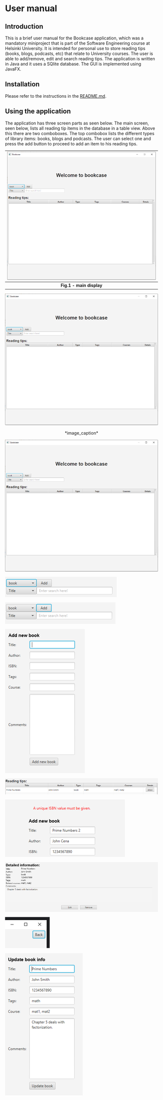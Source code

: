 # User manual

## Introduction

This is a brief user manual for the Bookcase application, which was a mandatory miniproject that is part of the Software Engineering course at Helsinki University. It is intended for personal use to store reading tips (books, blogs, podcasts, etc) that relate to University courses. The user is able to add/remove, edit and search reading tips. The application is written in Java and it uses a SQlite database. The GUI is implemented using JavaFX.

## Installation

Please refer to the instructions in the [README.md](https://github.com/nothros/ohtu-miniprojekti2021/blob/main/README.md).

## Using the application

The application has three screen parts as seen below. The main screen, seen below, lists all reading tip items in the database in a table view. Above this there are two comboboxes. The top combobox lists the different types of library items: books, blogs and podcasts. The user can select one and press the add button to proceed to add an item to his reading tips.


| ![space-1.jpg](https://github.com/Ozath/dummy/blob/main/img/1.PNG) |
|:--:|
| <b>Fig.1 - main display</b>|

<p align="center">
  <img width="600" src="https://github.com/Ozath/dummy/blob/main/img/1.PNG" alt="Bookcase">
</p>
<p align="center"> *image_caption*</p>

![1.png](https://github.com/Ozath/dummy/blob/main/img/1.PNG)


![1.png](https://github.com/Ozath/dummy/blob/main/img/2.PNG)

![1.png](https://github.com/Ozath/dummy/blob/main/img/3.PNG)

![1.png](https://github.com/Ozath/dummy/blob/main/img/4.PNG)

![1.png](https://github.com/Ozath/dummy/blob/main/img/5.PNG)

![1.png](https://github.com/Ozath/dummy/blob/main/img/6.PNG)

![1.png](https://github.com/Ozath/dummy/blob/main/img/7.PNG)

![1.png](https://github.com/Ozath/dummy/blob/main/img/8.PNG)

![1.png](https://github.com/Ozath/dummy/blob/main/img/9.PNG)
